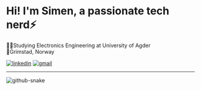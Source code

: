 <h1>Hi! I'm Simen, a passionate tech nerd⚡</h1>

<p>
  🧑‍🎓Studying Electronics Engineering at University of Agder <br>
  📍Grimstad, Norway
  
</p>

<p>
  <a target="_blank" href="https://www.linkedin.com/in/simenshanisch" style="display: inline-block;"><img src="https://img.shields.io/badge/linkedin-logo?style=for-the-badge&logo=linkedin&logoColor=white&color=%230a77b6" alt="linkedin" /></a> 
  <a target="_blank" href="mailto:simen.s.hanisch@gmail.com" style="display: inline-block;"><img src="https://img.shields.io/badge/Gmail-D14836?style=for-the-badge&logo=gmail&logoColor=white" alt="gmail" /></a> 
</p>

***

<picture>
  <source media="(prefers-color-scheme: dark)" srcset="https://raw.githubusercontent.com/tobiasmeyhoefer/tobiasmeyhoefer/output/github-snake-dark.svg" />
  <source media="(prefers-color-scheme: light)" srcset="https://raw.githubusercontent.com/tobiasmeyhoefer/tobiasmeyhoefer/output/github-snake.svg" />
  <img alt="github-snake" src="https://raw.githubusercontent.com/tobiasmeyhoefer/tobiasmeyhoefer/output/github-snake.svg" />
</picture>
